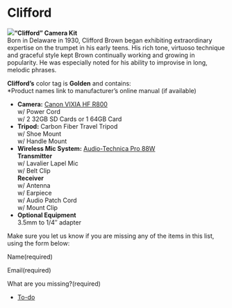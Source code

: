 # Clifford

**[![](https://make.wordpress.org/community/files/2017/04/Clifford_Brown.jpg)](https://make.wordpress.org/community/files/2017/04/Clifford_Brown.jpg)“Clifford” Camera Kit**  
Born in Delaware in 1930, Clifford Brown began exhibiting extraordinary expertise on the trumpet in his early teens. His rich tone, virtuoso technique and graceful style kept Brown continually working and growing in popularity. He was especially noted for his ability to improvise in long, melodic phrases.

**Clifford’s** color tag is **Golden** and contains:  
\*Product names link to manufacturer’s online manual (if available)

*   **Camera:** [Canon VIXIA HF R800](https://wptv.files.wordpress.com/2017/04/vixiahfr80-82-800-im-en.pdf)  
    w/ Power Cord  
    w/ 2 32GB SD Cards or 1 64GB Card
*   **Tripod:** Carbon Fiber Travel Tripod  
    w/ Shoe Mount  
    w/ Handle Mount
*   **Wireless Mic System:** [Audio-Technica Pro 88W](https://wptv.files.wordpress.com/2015/08/audio-technic-pro88w.pdf)  
    **Transmitter**  
    w/ Lavalier Lapel Mic  
    w/ Belt Clip  
    **Receiver**  
    w/ Antenna  
    w/ Earpiece  
    w/ Audio Patch Cord  
    w/ Mount Clip
*   **Optional Equipment**  
    3.5mm to 1/4″ adapter

Make sure you let us know if you are missing any of the items in this list, using the form below:

Name(required) 

Email(required) 

What are you missing?(required)

*   [To-do](# "To-do")
